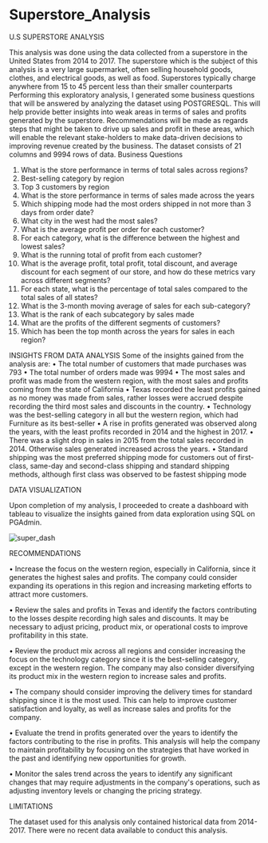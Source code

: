 # Superstore_Analysis
U.S SUPERSTORE ANALYSIS

This analysis was done using the data collected from a superstore in the United States from 2014 to 2017. The superstore which is the subject of this analysis is a very large supermarket, often selling household goods, clothes, and electrical goods, as well as food. Superstores typically charge anywhere from 15 to 45 percent less than their smaller counterparts Performing this exploratory analysis, I generated some business questions that will be answered by analyzing the dataset using POSTGRESQL. This will help provide better insights into weak areas in terms of sales and profits generated by the superstore. Recommendations will be made as regards steps that might be taken to drive up sales and profit in these areas, which will enable the relevant stake-holders to make data-driven decisions to improving revenue created by the business.
The dataset consists of 21 columns and 9994 rows of data.
Business Questions
1.	What is the store performance in terms of total sales across regions?
2.	Best-selling category by region
3.	Top 3 customers by region
4.	What is the store performance in terms of sales made across the years
5.	Which shipping mode had the most orders shipped in not more than 3 days from order date?
6.	What city in the west had the most sales?
7.	What is the average profit per order for each customer?
8.	For each category, what is the difference between the highest and lowest sales?
9.	What is the running total of profit from each customer?
10.	What is the average profit, total profit, total discount, and average discount for each segment of our store, and how do these metrics vary across different segments?
11.	For each state, what is the percentage of total sales compared to the total sales of all states?
12.	What is the 3-month moving average of sales for each sub-category?
13.	What is the rank of each subcategory by sales made
14.	What are the profits of the different segments of customers?
15.	Which has been the top month across the years for sales in each region?



INSIGHTS FROM DATA ANALYSIS
Some of the insights gained from the analysis are:
•	The total number of customers that made purchases was 793
•	The total number of orders made was 9994
•	The most sales and profit was made from the western region, with the most sales and profits coming from the state of California
•	Texas recorded the least profits gained as no money was made from sales, rather losses were accrued despite recording the third most sales and discounts in the country.
•	Technology was the best-selling category in all but the western region, which had Furniture as its best-seller
•	A rise in profits generated was observed along the years, with the least profits recorded in 2014 and the highest in 2017.
•	There was a slight drop in sales in 2015 from the total sales recorded in 2014. Otherwise sales generated increased across the years.
•	Standard shipping was the most preferred shipping mode for customers out of first-class, same-day and second-class shipping and standard shipping methods, although first class was observed to be fastest shipping mode


DATA VISUALIZATION

Upon completion of my analysis, I proceeded to create a dashboard with tableau to visualize the insights gained from data exploration using SQL on PGAdmin.



![super_dash](https://user-images.githubusercontent.com/116027848/232347126-f5f9bc50-f5a7-47a0-b108-8d3523113112.jpeg)

RECOMMENDATIONS

•	Increase the focus on the western region, especially in California, since it generates the highest sales and profits. The company could consider expanding its operations in this region and increasing marketing efforts to attract more customers.

•	Review the sales and profits in Texas and identify the factors contributing to the losses despite recording high sales and discounts. It may be necessary to adjust pricing, product mix, or operational costs to improve profitability in this state.

•	Review the product mix across all regions and consider increasing the focus on the technology category since it is the best-selling category, except in the western region. The company may also consider diversifying its product mix in the western region to increase sales and profits.

•	The company should consider improving the delivery times for standard shipping since it is the most used. This can help to improve customer satisfaction and loyalty, as well as increase sales and profits for the company.

•	Evaluate the trend in profits generated over the years to identify the factors contributing to the rise in profits. This analysis will help the company to maintain profitability by focusing on the strategies that have worked in the past and identifying new opportunities for growth.

•	Monitor the sales trend across the years to identify any significant changes that may require adjustments in the company's operations, such as adjusting inventory levels or changing the pricing strategy.


LIMITATIONS

The dataset used for this analysis only contained historical data from 2014-2017. There were no recent data available to conduct this analysis.


